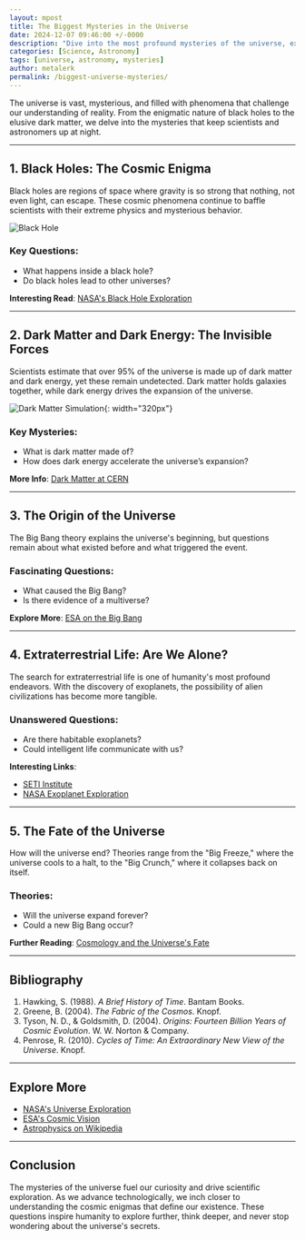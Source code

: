 ```yaml
---
layout: mpost
title: The Biggest Mysteries in the Universe
date: 2024-12-07 09:46:00 +/-0000
description: "Dive into the most profound mysteries of the universe, exploring black holes, dark matter, and the search for extraterrestrial life."
categories: [Science, Astronomy]
tags: [universe, astronomy, mysteries]
author: metalerk
permalink: /biggest-universe-mysteries/
---
```


The universe is vast, mysterious, and filled with phenomena that challenge our understanding of reality. From the enigmatic nature of black holes to the elusive dark matter, we delve into the mysteries that keep scientists and astronomers up at night.

---

## 1. Black Holes: The Cosmic Enigma

Black holes are regions of space where gravity is so strong that nothing, not even light, can escape. These cosmic phenomena continue to baffle scientists with their extreme physics and mysterious behavior.

![Black Hole](https://science.nasa.gov/wp-content/uploads/2020/10/sub-warped-gaia-000000-14x5-1.webp?w=320&format=png%20320w,%20https://science.nasa.gov/wp-content/uploads/2020/10/sub-warped-gaia-000000-14x5-1.webp?w=640&format=png%20640w,%20https://science.nasa.gov/wp-content/uploads/2020/10/sub-warped-gaia-000000-14x5-1.webp?w=768&format=png%20768w,%20https://science.nasa.gov/wp-content/uploads/2020/10/sub-warped-gaia-000000-14x5-1.webp?w=1024&format=png%201024w,%20https://science.nasa.gov/wp-content/uploads/2020/10/sub-warped-gaia-000000-14x5-1.webp?w=1280&format=png%201280w,%20https://science.nasa.gov/wp-content/uploads/2020/10/sub-warped-gaia-000000-14x5-1.webp?w=1536&format=png%201536w,%20https://science.nasa.gov/wp-content/uploads/2020/10/sub-warped-gaia-000000-14x5-1.webp?w=2048&format=png%202048w,%20https://science.nasa.gov/wp-content/uploads/2020/10/sub-warped-gaia-000000-14x5-1.webp?w=2560&format=png%202560w,%20https://science.nasa.gov/wp-content/uploads/2020/10/sub-warped-gaia-000000-14x5-1.webp?w=3072&format=png%203072w,%20https://science.nasa.gov/wp-content/uploads/2020/10/sub-warped-gaia-000000-14x5-1.webp?w=4096&format=png%204096w)

### Key Questions:
- What happens inside a black hole?
- Do black holes lead to other universes?

**Interesting Read**: [NASA's Black Hole Exploration](https://www.nasa.gov/black-holes)

---

## 2. Dark Matter and Dark Energy: The Invisible Forces

Scientists estimate that over 95% of the universe is made up of dark matter and dark energy, yet these remain undetected. Dark matter holds galaxies together, while dark energy drives the expansion of the universe.

![Dark Matter Simulation](https://home.cern/sites/default/files/2023-09/higgs%20product%20%280%3B00%3B28%3B06%29.jpeg){: width="320px"}

### Key Mysteries:
- What is dark matter made of?
- How does dark energy accelerate the universe’s expansion?

**More Info**: [Dark Matter at CERN](https://home.cern/science/physics/dark-matter)

---

## 3. The Origin of the Universe

The Big Bang theory explains the universe's beginning, but questions remain about what existed before and what triggered the event.

### Fascinating Questions:
- What caused the Big Bang?
- Is there evidence of a multiverse?

**Explore More**: [ESA on the Big Bang](https://www.esa.int/Science_Exploration/Space_Science/The_Big_Bang)

---

## 4. Extraterrestrial Life: Are We Alone?

The search for extraterrestrial life is one of humanity's most profound endeavors. With the discovery of exoplanets, the possibility of alien civilizations has become more tangible.

### Unanswered Questions:
- Are there habitable exoplanets?
- Could intelligent life communicate with us?

**Interesting Links**:
- [SETI Institute](https://www.seti.org/)
- [NASA Exoplanet Exploration](https://exoplanets.nasa.gov/)

---

## 5. The Fate of the Universe

How will the universe end? Theories range from the "Big Freeze," where the universe cools to a halt, to the "Big Crunch," where it collapses back on itself.

### Theories:
- Will the universe expand forever?
- Could a new Big Bang occur?

**Further Reading**: [Cosmology and the Universe's Fate](https://www.universe.nasa.gov/)

---

## Bibliography

1. Hawking, S. (1988). *A Brief History of Time*. Bantam Books.
2. Greene, B. (2004). *The Fabric of the Cosmos*. Knopf.
3. Tyson, N. D., & Goldsmith, D. (2004). *Origins: Fourteen Billion Years of Cosmic Evolution*. W. W. Norton & Company.
4. Penrose, R. (2010). *Cycles of Time: An Extraordinary New View of the Universe*. Knopf.

---

## Explore More

- [NASA's Universe Exploration](https://www.nasa.gov/mission_pages/universe/index.html)
- [ESA's Cosmic Vision](https://www.esa.int/Science_Exploration/Space_Science)
- [Astrophysics on Wikipedia](https://en.wikipedia.org/wiki/Astrophysics)

---

## Conclusion

The mysteries of the universe fuel our curiosity and drive scientific exploration. As we advance technologically, we inch closer to understanding the cosmic enigmas that define our existence. These questions inspire humanity to explore further, think deeper, and never stop wondering about the universe's secrets.

